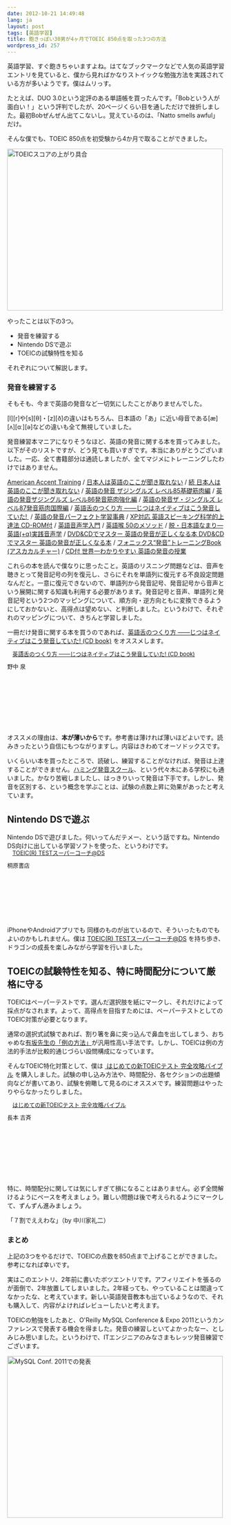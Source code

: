 ```yaml
---
date: 2012-10-21 14:49:48
lang: ja
layout: post
tags: [英語学習]
title: 飽きっぽい30男が4ヶ月でTOEIC 850点を取った3つの方法
wordpress_id: 257
---
```

英語学習、すぐ飽きちゃいますよね。はてなブックマークなどで人気の英語学習エントリを見ていると、僕から見ればかなりストイックな勉強方法を実践されている方が多いようです。僕はムリっす。

たとえば、DUO 3.0という定評のある単語帳を買ったんです。「Bobという人が面白い！」という評判でしたが、20ページくらい目を通しただけで挫折しました。最初Bobぜんぜん出てこないし。覚えているのは、「Natto smells awful」だけ。

そんな僕でも、TOEIC 850点を初受験から4か月で取ることができました。

<a class="thickbox" title="TOEICスコアの上がり具合" href="http://farm9.staticflickr.com/8331/8108659887_1e4399b5a3_b.jpg"><img title="TOEICスコアの上がり具合" src="http://farm9.staticflickr.com/8331/8108659887_1e4399b5a3.jpg" alt="TOEICスコアの上がり具合" width="500" height="375" /></a>

やったことは以下の3つ。
<ul>
	<li>発音を練習する</li>
	<li>Nintendo DSで遊ぶ</li>
	<li>TOEICの試験特性を知る</li>
</ul>
それぞれについて解説します。
<h3>発音を練習する</h3>
そもそも、今まで英語の発音など一切気にしたことがありませんでした。

[l][r]や[s][&theta;]・[z][&eth;]の違いはもちろん、日本語の「あ」に近い母音である[&aelig;][ʌ][ɑː][ə]などの違いも全て無視していました。

発音練習本マニアになりそうなほど、英語の発音に関する本を買ってみました。以下がそのリストですが、どう見ても買いすぎです。本当にありがとうございました。一応、全て書籍部分は通読しましたが、全てマジメにトレーニングしたわけではありません。

<a href="http://www.amazon.co.jp/exec/obidos/ASIN/0764173693/wktk09-22/ref=nosim">
American Accent Training</a>&nbsp;/&nbsp;<a href="http://www.amazon.co.jp/exec/obidos/ASIN/4757407297/wktk09-22/ref=nosim">日本人は英語のここが聞き取れない</a> /&nbsp;<a href="http://www.amazon.co.jp/exec/obidos/ASIN/4757408226/wktk09-22/ref=nosim">続 日本人は英語のここが聞き取れない</a> /&nbsp;<a href="http://www.amazon.co.jp/exec/obidos/ASIN/481253206X/wktk09-22/ref=nosim">英語の発音 ザジングルズ レベル85基礎筋肉編</a>&nbsp;/&nbsp;<a href="http://www.amazon.co.jp/exec/obidos/ASIN/481253223X/wktk09-22/ref=nosim">英語の発音ザジングルズ レベル86発音筋肉強化編</a>&nbsp;/&nbsp;<a href="http://www.amazon.co.jp/exec/obidos/ASIN/4812532248/wktk09-22/ref=nosim">英語の発音ザ・ジングルズ レベル87発音筋肉国際編</a>&nbsp;/&nbsp;<a href="http://www.amazon.co.jp/exec/obidos/ASIN/4327440841/wktk09-22/ref=nosim">英語舌のつくり方 ——じつはネイティブはこう発音していた! </a>&nbsp;/&nbsp;<a href="http://www.amazon.co.jp/exec/obidos/ASIN/4757404441/wktk09-22/ref=nosim">英語の発音パーフェクト学習事典</a>&nbsp;/&nbsp;<a href="http://www.amazon.co.jp/exec/obidos/ASIN/4062574861/wktk09-22/ref=nosim">XP対応 英語スピーキング科学的上達法 CD-ROM付</a>&nbsp;/&nbsp;<a href="http://www.amazon.co.jp/exec/obidos/ASIN/4469245305/wktk09-22/ref=nosim">英語音声学入門</a>&nbsp;/&nbsp;<a href="http://www.amazon.co.jp/exec/obidos/ASIN/4384054629/wktk09-22/ref=nosim">英語喉 50のメソッド</a>&nbsp;/&nbsp;<a href="http://www.amazon.co.jp/exec/obidos/ASIN/4872591704/wktk09-22/ref=nosim">脱・日本語なまり—英語(+&alpha;)実践音声学</a>&nbsp;/&nbsp;<a href="http://www.amazon.co.jp/exec/obidos/ASIN/4816344640/wktk09-22/ref=nosim">DVD&amp;CDでマスター 英語の発音が正しくなる本 DVD&amp;CDでマスター 英語の発音が正しくなる本</a>&nbsp;/&nbsp;<a href="http://www.amazon.co.jp/exec/obidos/ASIN/4756908446/wktk09-22/ref=nosim">フォニックス&ldquo;発音&rdquo;トレーニングBook (アスカカルチャー)</a>&nbsp;/&nbsp;<a href="http://www.amazon.co.jp/exec/obidos/ASIN/4806134732/wktk09-22/ref=nosim">CD付 世界一わかりやすい 英語の発音の授業</a>

これらの本を読んで僕なりに思ったこと。英語のリスニング問題などは、音声を聴きとって発音記号の列を復元し、さらにそれを単語列に復元する不良設定問題なんだと。一意に復元できないので、単語列から発音記号、発音記号から音声という展開に関する知識も利用する必要があります。発音記号と音声、単語列と発音記号という2つのマッピングについて、順方向・逆方向ともに変換できるようにしておかないと、高得点は望めない、と判断しました。というわけで、それぞれのマッピングについて、きちんと学習しました。

一冊だけ発音に関する本を買うのであれば、<a href="http://www.amazon.co.jp/exec/obidos/ASIN/4327440841/wktk09-22/ref=nosim">英語舌のつくり方 ——じつはネイティブはこう発音していた! (CD book)</a>&nbsp;をオススメします。
<div style="text-align: left; padding-bottom: 20px; font-size: small; /zoom: 1; overflow: hidden;">
<div style="clear: both;">
<div style="float: left; margin: 0px 12px 1px 0px;"><a href="http://www.amazon.co.jp/exec/obidos/ASIN/4327440841/wktk09-22/ref=nosim" rel="nofollow" target="_blank"><img style="border: none;" src="http://ecx.images-amazon.com/images/I/5118JBQRXML._SL160_.jpg" alt="" /></a></div>
<div style="height: 160; margin-bottom: 10px;">
<div style="margin-bottom: 10px; line-height: 120%;"><a href="http://www.amazon.co.jp/exec/obidos/ASIN/4327440841/wktk09-22/ref=nosim" rel="nofollow" target="_blank">英語舌のつくり方 ——じつはネイティブはこう発音していた! (CD book)</a></div>
<div>野中 泉</div>
<div style="float: left;"></div>
</div>
</div>
</div>
オススメの理由は、<strong>本が薄いから</strong>です。参考書は薄ければ薄いほどよいです。読みきったという自信にもつながりますし。内容はきわめてオーソドックスです。

いくらいい本を買ったところで、読破し、練習することがなければ、発音は上達することができません。<a href="http://www.humming.co.jp/">ハミング発音スクール</a>、という代々木にある学校にも通いました。かなり苦戦しましたし、はっきりいって発音は下手です。しかし、発音を区別する、という概念を学ぶことは、試験の点数上昇に効果があったと考えています。
<h2>Nintendo DSで遊ぶ</h2>
Nintendo DSで遊びました。何いってんだテメー、という話ですね。Nintendo DS向けに出している学習ソフトを使った、というわけです。
<div style="text-align: left; padding-bottom: 20px; font-size: small; /zoom: 1; overflow: hidden;">
<div style="clear: both;">
<div style="float: left; margin: 0px 12px 1px 0px;"><a href="http://www.amazon.co.jp/exec/obidos/ASIN/B002QUYQUM/wktk09-22/ref=nosim" rel="nofollow" target="_blank"><img style="border: none;" src="http://ecx.images-amazon.com/images/I/51jhYyIkzkL._SL160_.jpg" alt="" /></a></div>
<div style="height: 145; margin-bottom: 10px;">
<div style="margin-bottom: 10px; line-height: 120%;"><a href="http://www.amazon.co.jp/exec/obidos/ASIN/B002QUYQUM/wktk09-22/ref=nosim" rel="nofollow" target="_blank">TOEIC(R) TESTスーパーコーチ@DS</a></div>
<div>桐原書店</div>
<div style="float: left;"></div>
</div>
</div>
</div>
iPhoneやAndroidアプリでも&nbsp;同様のものが出ているので、そういったものでもよいのかもしれません。僕は&nbsp;<a href="http://www.amazon.co.jp/exec/obidos/ASIN/B002QUYQUM/wktk09-22/ref=nosim">TOEIC(R) TESTスーパーコーチ@DS</a>&nbsp;を持ち歩き、ドラゴンの成長を楽しみながら学習を行いました。
<h2>TOEICの試験特性を知る、特に時間配分について厳格に守る</h2>
TOEICはペーパーテストです。選んだ選択肢を紙にマークし、それだけによって採点がなされます。よって、高得点を目指すためには、ペーパーテストとしてのTOEIC対策が必要となります。

通常の選択式試験であれば、割り箸を鼻に突っ込んで鼻血を出してしまう、おちゃめな<a href="http://www.amazon.co.jp/exec/obidos/ASIN/4053013461/wktk09-22/ref=nosim">有坂先生の「例の方法」</a>が汎用性高い手法です。しかし、TOEICは例の方法的手法が比較的通じづらい設問構成になっています。

そんなTOEIC特化対策として、僕は&nbsp;<a href="http://www.amazon.co.jp/exec/obidos/ASIN/4569772765/wktk09-22/ref=nosim">&nbsp;はじめての新TOEICテスト 完全攻略バイブル</a>&nbsp;を購入しました。試験の申し込み方法や、時間配分、各セクションの出題傾向などが書いてあり、試験を俯瞰して見るのにオススメです。練習問題はやったりやらなかったりしました。
<div style="text-align: left; padding-bottom: 20px; font-size: small; /zoom: 1; overflow: hidden;">
<div style="clear: both;">
<div style="float: left; margin: 0px 12px 1px 0px;"><a href="http://www.amazon.co.jp/exec/obidos/ASIN/4569772765/wktk09-22/ref=nosim" rel="nofollow" target="_blank"><img style="border: none;" src="http://ecx.images-amazon.com/images/I/41fjngsrD3L._SL160_.jpg" alt="" /></a></div>
<div style="height: 160; margin-bottom: 10px;">
<div style="margin-bottom: 10px; line-height: 120%;"><a href="http://www.amazon.co.jp/exec/obidos/ASIN/4569772765/wktk09-22/ref=nosim" rel="nofollow" target="_blank">はじめての新TOEICテスト 完全攻略バイブル</a></div>
<div>長本 吉斉</div>
<div style="float: left;"></div>
</div>
</div>
</div>
特に、時間配分に関しては気にしすぎて損になることはありません。必ず全問解けるようにペースを考えましょう。難しい問題は後で考えられるようにマークして、ずんずん進みましょう。

「７割でええわな」（by 中川家礼二）
<h3>まとめ</h3>
上記の3つをやるだけで、TOEICの点数を850点まで上げることができました。参考になれば幸いです。

実はこのエントリ、2年前に書いたボツエントリです。アフィリエイトを張るのが面倒で、2年放置してしまいました。2年経っても、やっていることは間違ってなかったな、と考えています。新しい英語発音教本も出ているようなので、それも購入して、内容がよければレビューしたいと考えます。

TOEICの勉強をしたあと、O'Reilly MySQL Conference &amp; Expo 2011というカンファレンスで発表する機会を得ました。発音の練習しといてよかったなー、としみじみ思いました。というわけで、ITエンジニアのみなさまもレッツ発音練習でございます。

<a class="thickbox" title="MySQL Conf. 2011での発表" href="http://farm6.staticflickr.com/5223/5639064663_e681693cb0_b.jpg"><img title="MySQL Conf. 2011での発表" src="http://farm6.staticflickr.com/5223/5639064663_e681693cb0.jpg" alt="MySQL Conf. 2011での発表" width="500" height="375" /></a>
